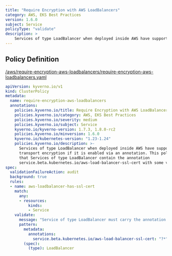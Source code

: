 ```yaml
---
title: "Require Encryption with AWS LoadBalancers"
category: AWS, EKS Best Practices
version: 1.6.0
subject: Service
policyType: "validate"
description: >
    Services of type LoadBalancer when deployed inside AWS have support for transport encryption if it is enabled via an annotation. This policy requires that Services of type LoadBalancer contain the annotation service.beta.kubernetes.io/aws-load-balancer-ssl-cert with some value.
---
```


## Policy Definition
<a href="https://github.com/kyverno/policies/raw/main//aws/require-encryption-aws-loadbalancers/require-encryption-aws-loadbalancers.yaml" target="-blank">/aws/require-encryption-aws-loadbalancers/require-encryption-aws-loadbalancers.yaml</a>

```yaml
apiVersion: kyverno.io/v1
kind: ClusterPolicy
metadata:
  name: require-encryption-aws-loadbalancers
  annotations:
    policies.kyverno.io/title: Require Encryption with AWS LoadBalancers
    policies.kyverno.io/category: AWS, EKS Best Practices
    policies.kyverno.io/severity: medium
    policies.kyverno.io/subject: Service
    kyverno.io/kyverno-version: 1.7.3, 1.8.0-rc2
    policies.kyverno.io/minversion: 1.6.0
    kyverno.io/kubernetes-version: "1.23-1.24"
    policies.kyverno.io/description: >-
      Services of type LoadBalancer when deployed inside AWS have support for
      transport encryption if it is enabled via an annotation. This policy requires
      that Services of type LoadBalancer contain the annotation
      service.beta.kubernetes.io/aws-load-balancer-ssl-cert with some value.
spec:
  validationFailureAction: audit
  background: true
  rules:
  - name: aws-loadbalancer-has-ssl-cert
    match:
      any:
      - resources:
          kinds:
          - Service
    validate:
      message: "Service of type LoadBalancer must carry the annotation service.beta.kubernetes.io/aws-load-balancer-ssl-cert."
      pattern:
        metadata:
          annotations:
            service.beta.kubernetes.io/aws-load-balancer-ssl-cert: "?*"
        (spec):
          (type): LoadBalancer
```
